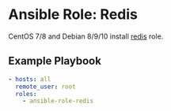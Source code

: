 # Ansible Role: Redis

CentOS 7/8 and Debian 8/9/10 install [redis](https://redis.io/) role.

## Example Playbook

```yaml
- hosts: all
  remote_user: root
  roles: 
    - ansible-role-redis
```

